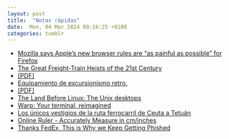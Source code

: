 ```yaml
---
layout: post
title:  "Notas rápidas"
date:  Mon, 04 Mar 2024 09:16:25 +0100
categories: tumblr
---
```

*  [Mozilla says Apple’s new browser rules are “as painful as possible” for Firefox](https://www.tumblr.com/fernand0/744006809891782656)
*  [The Great Freight-Train Heists of the 21st Century](https://www.tumblr.com/fernand0/743958371903979520)
*  [[PDF]](https://www.tumblr.com/fernand0/743954090923589632)
*  [Equipamiento de excursionismo retro.](https://www.tumblr.com/fernand0/743950789707431936)
*  [[PDF]](https://www.tumblr.com/fernand0/743949953990328320)
*  [The Land Before Linux: The Unix desktops](https://www.tumblr.com/fernand0/743945665911062529)
*  [Warp: Your terminal, reimagined](https://www.tumblr.com/fernand0/743941502410129408)
*  [Los únicos vestigios de la ruta ferrocarril de Ceuta a Tetuán](https://www.tumblr.com/fernand0/743937226306732032)
*  [Online Ruler - Accurately Measure in cm/inches](https://www.tumblr.com/fernand0/743933082224279552)
*  [Thanks FedEx, This is Why we Keep Getting Phished](https://www.tumblr.com/fernand0/743928801619329024)
